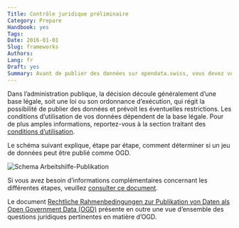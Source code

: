 ```yaml
---
Title: Contrôle juridique préliminaire
Category: Prepare
Handbook: yes
Tags:
Date: 2016-01-01
Slug: frameworks
Authors:
Lang: fr
Draft: yes
Summary: Avant de publier des données sur opendata.swiss, vous devez vous assurer que celles-ci peuvent être publiées comme OGD.
---
```


Dans l’administration publique, la décision découle généralement d’une base légale, soit une loi ou son ordonnance d’exécution, qui régit la possibilité de publier des données et prévoit les éventuelles restrictions. Les conditions d’utilisation de vos données dépendent de la base légale. Pour de plus amples informations, reportez-vous à la section traitant des [conditions d’utilisation](terms).

Le schéma suivant explique, étape par étape, comment déterminer si un jeu de données peut être publié comme OGD.

![Schema Arbeitshilfe-Publikation](../../images/chart-arbeitshilfe-publikation-de.png)

Si vous avez besoin d’informations complémentaires concernant les différentes étapes, veuillez [consulter ce document](/fr/library/entscheid-rechtsgrundlagen).

Le document [Rechtliche Rahmenbedingungen zur Publikation von Daten als Open Government Data (OGD)](/fr/library/konzept-rechtliche-rahmen) présente en outre une vue d’ensemble des questions juridiques pertinentes en matière d’OGD.
